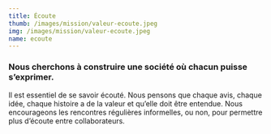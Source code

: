 ```yaml
---
title: Écoute
thumb: /images/mission/valeur-ecoute.jpeg
img: /images/mission/valeur-ecoute.jpeg
name: ecoute
---
```


### Nous cherchons à construire une société où chacun puisse s’exprimer.

Il est essentiel de se savoir écouté. Nous pensons que chaque avis, chaque idée, chaque histoire a de la valeur et
qu’elle doit être entendue. Nous encourageons les rencontres régulières informelles, ou non, pour permettre plus
d’écoute entre collaborateurs.